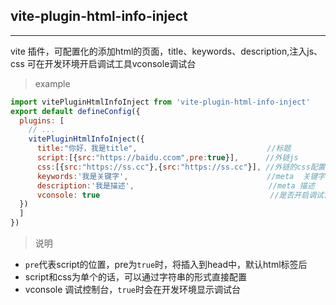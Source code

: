 ## vite-plugin-html-info-inject
---
vite 插件，可配置化的添加html的页面，title、keywords、description,注入js、css
可在开发环境开启调试工具vconsole调试台
 

> example

```js
import vitePluginHtmlInfoInject from 'vite-plugin-html-info-inject'
export default defineConfig({
  plugins: [
    // ...
    vitePluginHtmlInfoInject({
      title:"你好，我是title",                             //标题
      script:[{src:"https://baidu.ccom",pre:true}],      //外链js
      css:[{src:"https://ss.cc"},{src:"https://ss.cc"}], //外链的css配置
      keywords:'我是关键字',                               //meta  关键字
      description:'我是描述',                              //meta 描述
      vconsole: true                                      //是否开启调试台  开发模式
  })
  ]
})


```

> 说明
- `pre`代表script的位置，pre为`true`时，将插入到head中，默认html标签后
- script和css为单个的话，可以通过字符串的形式直接配置 
- vconsole 调试控制台，`true`时会在开发环境显示调试台

